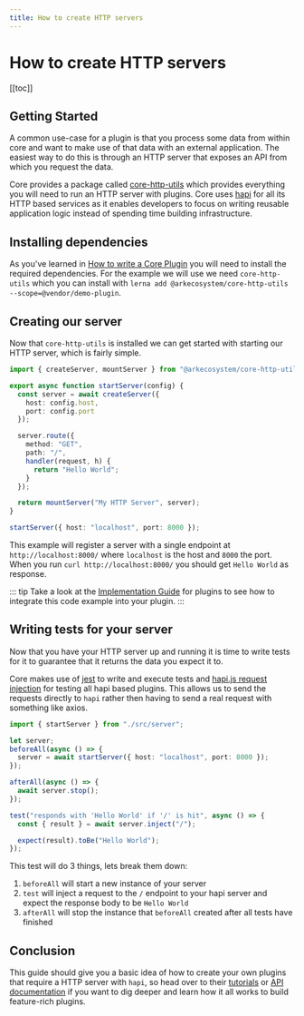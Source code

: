 ```yaml
---
title: How to create HTTP servers
---
```


# How to create HTTP servers

[[toc]]

## Getting Started

A common use-case for a plugin is that you process some data from within core and want to make use of that data with an external application. The easiest way to do this is through an HTTP server that exposes an API from which you request the data.

Core provides a package called [core-http-utils](https://github.com/ARKEcosystem/core/tree/develop/packages/core-http-utils/src) which provides everything you will need to run an HTTP server with plugins. Core uses [hapi](https://hapijs.com/) for all its HTTP based services as it enables developers to focus on writing reusable application logic instead of spending time building infrastructure.

## Installing dependencies

As you've learned in [How to write a Core Plugin](/tutorials/core/plugins/how-to-write-a-core-plugin.html) you will need to install the required dependencies. For the example we will use we need `core-http-utils` which you can install with `lerna add @arkecosystem/core-http-utils --scope=@vendor/demo-plugin`.

## Creating our server

Now that `core-http-utils` is installed we can get started with starting our HTTP server, which is fairly simple.

```ts
import { createServer, mountServer } from "@arkecosystem/core-http-utils";

export async function startServer(config) {
  const server = await createServer({
    host: config.host,
    port: config.port
  });

  server.route({
    method: "GET",
    path: "/",
    handler(request, h) {
      return "Hello World";
    }
  });

  return mountServer("My HTTP Server", server);
}

startServer({ host: "localhost", port: 8000 });
```

This example will register a server with a single endpoint at `http://localhost:8000/` where `localhost` is the host and `8000` the port. When you run `curl http://localhost:8000/` you should get `Hello World` as response.

::: tip
Take a look at the [Implementation Guide](/tutorials/core/plugins/how-to-write-a-core-plugin.html#implementation) for plugins to see how to integrate this code example into your plugin.
:::

## Writing tests for your server

Now that you have your HTTP server up and running it is time to write tests for it to guarantee that it returns the data you expect it to.

Core makes use of [jest](https://jestjs.io/) to write and execute tests and [hapi.js request injection](https://hapijs.com/api#-await-serverinjectoptions) for testing all hapi based plugins. This allows us to send the requests directly to `hapi` rather then having to send a real request with something like axios.

```ts
import { startServer } from "./src/server";

let server;
beforeAll(async () => {
  server = await startServer({ host: "localhost", port: 8000 });
});

afterAll(async () => {
  await server.stop();
});

test("responds with 'Hello World' if '/' is hit", async () => {
  const { result } = await server.inject("/");

  expect(result).toBe("Hello World");
});
```

This test will do 3 things, lets break them down:

1. `beforeAll` will start a new instance of your server
2. `test` will inject a request to the `/` endpoint to your hapi server and expect the response body to be `Hello World`
3. `afterAll` will stop the instance that `beforeAll` created after all tests have finished

## Conclusion

This guide should give you a basic idea of how to create your own plugins that require a HTTP server with `hapi`, so head over to their [tutorials](https://hapijs.com/tutorials) or [API documentation](https://hapijs.com/api) if you want to dig deeper and learn how it all works to build feature-rich plugins.
